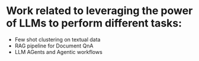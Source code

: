 # Work related to leveraging the power of LLMs to perform different tasks:
* Few shot clustering on textual data
* RAG pipeline for Document QnA
* LLM AGents and Agentic workflows
